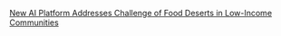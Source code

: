 [New AI Platform Addresses Challenge of Food Deserts in Low-Income Communities](https://qi.tc/qi/113234)